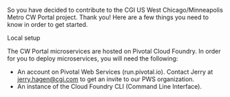 So you have decided to contribute to the CGI US West Chicago/Minneapolis Metro CW Portal project.  Thank you!  Here are a few things you need to know in order to get started.

Local setup

The CW Portal microservices are hosted on Pivotal Cloud Foundry.  In order for you to deploy microservices, you will need the following:

* An account on Pivotal Web Services (run.pivotal.io).  Contact Jerry at jerry.hagen@cgi.com to get an invite to our PWS organization.
* An instance of the Cloud Foundry CLI (Command Line Interface).  

